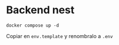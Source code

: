 # Backend nest

```
docker compose up -d

```

Copiar en ```env.template``` y renombralo a ```.env```